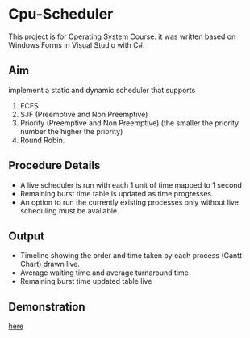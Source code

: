 # Cpu-Scheduler
This project is for Operating System Course. it was written based on Windows Forms in Visual Studio with C#.
## Aim
implement a static and dynamic scheduler that supports 
1. FCFS
2. SJF (Preemptive and Non Preemptive)
3. Priority (Preemptive and Non Preemptive) (the smaller the priority number the higher the priority)
4. Round Robin.
## Procedure Details
-  A live scheduler is run with each 1 unit of time mapped to 1 second
- Remaining burst time table is updated as time progresses.
- An option to run the currently existing processes only without live scheduling must be available.
## Output
- Timeline showing the order and time taken by each process (Gantt Chart) drawn
live.
- Average waiting time and average turnaround time
- Remaining burst time updated table live
## Demonstration
[here](https://drive.google.com/file/d/1KZZjMuMkumYBUBGYGE8JrD7lntkxSK3Y/view?usp=sharing)
